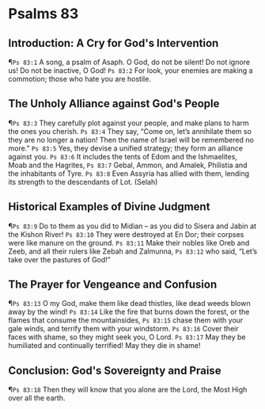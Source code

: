 # Psalms 83

## Introduction: A Cry for God's Intervention
¶`Ps 83:1` A song, a psalm of Asaph. O God, do not be silent! Do not ignore us! Do not be inactive, O God!
`Ps 83:2` For look, your enemies are making a commotion; those who hate you are hostile.

## The Unholy Alliance against God's People
¶`Ps 83:3` They carefully plot against your people, and make plans to harm the ones you cherish.
`Ps 83:4` They say, “Come on, let’s annihilate them so they are no longer a nation! Then the name of Israel will be remembered no more.”
`Ps 83:5` Yes, they devise a unified strategy; they form an alliance against you.
`Ps 83:6` It includes the tents of Edom and the Ishmaelites, Moab and the Hagrites,
`Ps 83:7` Gebal, Ammon, and Amalek, Philistia and the inhabitants of Tyre.
`Ps 83:8` Even Assyria has allied with them, lending its strength to the descendants of Lot. (Selah)

## Historical Examples of Divine Judgment
¶`Ps 83:9` Do to them as you did to Midian – as you did to Sisera and Jabin at the Kishon River!
`Ps 83:10` They were destroyed at En Dor; their corpses were like manure on the ground.
`Ps 83:11` Make their nobles like Oreb and Zeeb, and all their rulers like Zebah and Zalmunna,
`Ps 83:12` who said, “Let’s take over the pastures of God!”

## The Prayer for Vengeance and Confusion
¶`Ps 83:13` O my God, make them like dead thistles, like dead weeds blown away by the wind!
`Ps 83:14` Like the fire that burns down the forest, or the flames that consume the mountainsides,
`Ps 83:15` chase them with your gale winds, and terrify them with your windstorm.
`Ps 83:16` Cover their faces with shame, so they might seek you, O Lord.
`Ps 83:17` May they be humiliated and continually terrified! May they die in shame!

## Conclusion: God's Sovereignty and Praise
¶`Ps 83:18` Then they will know that you alone are the Lord, the Most High over all the earth.
